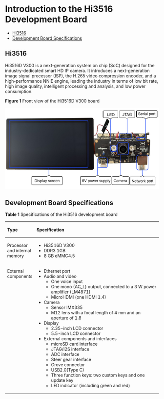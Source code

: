 # Introduction to the Hi3516 Development Board<a name="EN-US_TOPIC_0000001053666242"></a>

-   [Hi3516](#section047719215429)
-   [Development Board Specifications](#section15192203316533)

## Hi3516<a name="section047719215429"></a>

Hi3516D V300 is a next-generation system on chip \(SoC\) designed for the industry-dedicated smart HD IP camera. It introduces a next-generation image signal processor \(ISP\), the H.265 video compression encoder, and a high-performance NNIE engine, leading the industry in terms of low bit rate, high image quality, intelligent processing and analysis, and low power consumption.

**Figure  1**  Front view of the Hi3516D V300 board<a name="fig11402183715219"></a>  


![](figures/3516正面.png)

## Development Board Specifications<a name="section15192203316533"></a>

**Table  1**  Specifications of the Hi3516 development board

<a name="table31714894311"></a>
<table><thead align="left"><tr id="row10171198194310"><th class="cellrowborder" valign="top" width="14.77%" id="mcps1.2.3.1.1"><p id="a2b235e9ed55f4338886788f140e648a0"><a name="a2b235e9ed55f4338886788f140e648a0"></a><a name="a2b235e9ed55f4338886788f140e648a0"></a>Type</p>
</th>
<th class="cellrowborder" valign="top" width="85.22999999999999%" id="mcps1.2.3.1.2"><p id="p9702458104014"><a name="p9702458104014"></a><a name="p9702458104014"></a>Specification</p>
</th>
</tr>
</thead>
<tbody><tr id="row0171168114311"><td class="cellrowborder" valign="top" width="14.77%" headers="mcps1.2.3.1.1 "><p id="p1698185431418"><a name="p1698185431418"></a><a name="p1698185431418"></a>Processor and internal memory</p>
</td>
<td class="cellrowborder" valign="top" width="85.22999999999999%" headers="mcps1.2.3.1.2 "><a name="ul1147113537186"></a><a name="ul1147113537186"></a><ul id="ul1147113537186"><li>Hi3516D V300</li><li>DDR3 1GB</li><li>8 GB eMMC4.5</li></ul>
</td>
</tr>
<tr id="row21721687435"><td class="cellrowborder" valign="top" width="14.77%" headers="mcps1.2.3.1.1 "><p id="p817216810435"><a name="p817216810435"></a><a name="p817216810435"></a>External components</p>
</td>
<td class="cellrowborder" valign="top" width="85.22999999999999%" headers="mcps1.2.3.1.2 "><a name="ul179543016208"></a><a name="ul179543016208"></a><ul id="ul179543016208"><li>Ethernet port</li><li>Audio and video<a name="ul5941311869"></a><a name="ul5941311869"></a><ul id="ul5941311869"><li>One voice input</li><li>One mono (AC_L) output, connected to a 3 W power amplifier (LM4871)</li><li>MicroHDMI (one HDMI 1.4)</li></ul>
</li><li>Camera<a name="ul924263620"></a><a name="ul924263620"></a><ul id="ul924263620"><li>Sensor IMX335</li><li>M12 lens with a focal length of 4 mm and an aperture of 1.8</li></ul>
</li><li>Display<a name="ul101471711667"></a><a name="ul101471711667"></a><ul id="ul101471711667"><li>2.35-inch LCD connector</li><li>5.5-inch LCD connector</li></ul>
</li><li>External components and interfaces<a name="ul089255556"></a><a name="ul089255556"></a><ul id="ul089255556"><li>microSD card interface</li><li>JTAG/I2S interface</li><li>ADC interface</li><li>Steer gear interface</li><li>Grove connector</li><li>USB2.0(Type C)</li><li>Three function keys: two custom keys and one update key</li><li>LED indicator (including green and red)</li></ul>
</li></ul>
</td>
</tr>
</tbody>
</table>

